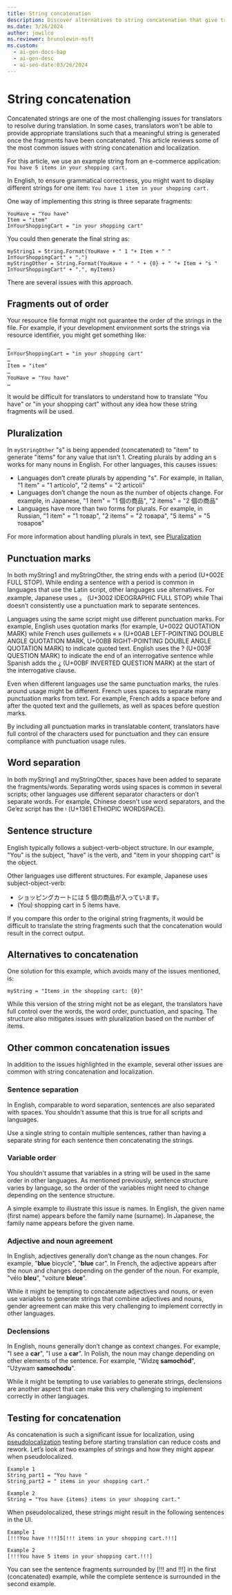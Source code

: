 ```yaml
---
title: String concatenation
description: Discover alternatives to string concatenation that give translators more control over words, order, punctuation, and spacing.
ms.date: 3/26/2024
author: jowilco
ms.reviewer: brunolewin-msft
ms.custom:
  - ai-gen-docs-bap
  - ai-gen-desc
  - ai-seo-date:03/26/2024
---
```


# String concatenation

Concatenated strings are one of the most challenging issues for translators to resolve during translation. In some cases, translators won't be able to provide appropriate translations such that a meaningful string is generated once the fragments have been concatenated. This article reviews some of the most common issues with string concatenation and localization.

For this article, we use an example string from an e-commerce application: ```You have 5 items in your shopping cart.```

In English, to ensure grammatical correctness, you might want to display different strings for one item: ```You have 1 item in your shopping cart.```

One way of implementing this string is three separate fragments:

```text
YouHave = "You have"
Item = "item"
InYourShoppingCart = "in your shopping cart"
```

You could then generate the final string as:

```text
myString1 = String.Format(YouHave + " 1 "+ Item + " " InYourShoppingCart" + ".")
myStringOther = String.Format(YouHave + " " + {0} + " "+ Item + "s " InYourShoppingCart" + ".", myItems)
```

There are several issues with this approach.

## Fragments out of order

Your resource file format might not guarantee the order of the strings in the file. For example, if your development environment sorts the strings via resource identifier, you might get something like:

```text
…
InYourShoppingCart = "in your shopping cart"
…
Item = "item"
…
YouHave = "You have"
…
```

It would be difficult for translators to understand how to translate "You have" or "in your shopping cart" without any idea how these string fragments will be used.

## Pluralization

In ```myStringOther``` "s" is being appended (concatenated) to "item" to generate "items" for any value that isn't 1. Creating plurals by adding an s works for many nouns in English. For other languages, this causes issues:

- Languages don’t create plurals by appending "s". For example, in Italian, "1 item" = "1 articolo", "2 items" = "2 articoli"
- Languages don’t change the noun as the number of objects change. For example, in Japanese, "1 item" = "1 個の商品", "2 items" = "2 個の商品"
- Languages have more than two forms for plurals. For example, in Russian, "1 item" = "1 товар", "2 items" = "2 товара", "5 items" = "5 товаров"

For more information about handling plurals in text, see [Pluralization](pluralization.md)

## Punctuation marks

In both myString1 and myStringOther, the string ends with a period (U+002E FULL STOP). While ending a sentence with a period is common in languages that use the Latin script, other languages use alternatives. For example, Japanese uses 。 (U+3002 IDEOGRAPHIC FULL STOP) while Thai doesn’t consistently use a punctuation mark to separate sentences.

Languages using the same script might use different punctuation marks. For example, English uses quotation marks (for example, U+0022 QUOTATION MARK) while French uses guillemets « » (U+00AB LEFT-POINTING DOUBLE ANGLE QUOTATION MARK, U+00BB RIGHT-POINTING DOUBLE ANGLE QUOTATION MARK) to indicate quoted text. English uses the ? (U+003F QUESTION MARK) to indicate the end of an interrogative sentence while Spanish adds the ¿ (U+00BF INVERTED QUESTION MARK) at the start of the interrogative clause.

Even when different languages use the same punctuation marks, the rules around usage might be different. French uses spaces to separate many punctuation marks from text. For example, French adds a space before and after the quoted text and the guillemets, as well as spaces before question marks.

By including all punctuation marks in translatable content, translators have full control of the characters used for punctuation and they can ensure compliance with punctuation usage rules.

## Word separation

In both myString1 and myStringOther, spaces have been added to separate the fragments/words. Separating words using spaces is common in several scripts; other languages use different separator characters or don’t separate words. For example, Chinese doesn't use word separators, and the Ge’ez script has the ፡ (U+1361 ETHIOPIC WORDSPACE).

## Sentence structure

English typically follows a subject-verb-object structure. In our example, "You" is the subject, "have" is the verb, and "item in your shopping cart" is the object.

Other languages use different structures. For example, Japanese uses subject-object-verb:

- ショッピングカートには 5 個の商品が入っています。
- (You) shopping cart in 5 items have.

If you compare this order to the original string fragments, it would be difficult to translate the string fragments such that the concatenation would result in the correct output.

## Alternatives to concatenation

One solution for this example, which avoids many of the issues mentioned, is:

```text
myString = "Items in the shopping cart: {0}"
```

While this version of the string might not be as elegant, the translators have full control over the words, the word order, punctuation, and spacing. The structure also mitigates issues with pluralization based on the number of items.

## Other common concatenation issues

In addition to the issues highlighted in the example, several other issues are common with string concatenation and localization.

### Sentence separation

In English, comparable to word separation, sentences are also separated with spaces. You shouldn't assume that this is true for all scripts and languages.

Use a single string to contain multiple sentences, rather than having a separate string for each sentence then concatenating the strings.

### Variable order

You shouldn't assume that variables in a string will be used in the same order in other languages. As mentioned previously, sentence structure varies by language, so the order of the variables might need to change depending on the sentence structure.

A simple example to illustrate this issue is names. In English, the given name (first name) appears before the family name (surname). In Japanese, the family name appears before the given name.

### Adjective and noun agreement

In English, adjectives generally don’t change as the noun changes. For example, "**blue** bicycle", "**blue** car". In French, the adjective appears after the noun and changes depending on the gender of the noun. For example, "vélo **bleu**", "voiture **bleue**".

While it might be tempting to concatenate adjectives and nouns, or even use variables to generate strings that combine adjectives and nouns, gender agreement can make this very challenging to implement correctly in other languages.

### Declensions

In English, nouns generally don’t change as context changes. For example, "I see a **car**", "I use a **car**". In Polish, the noun may change depending on other elements of the sentence. For example, "Widzę **samochód**", "Używam **samochodu**".

While it might be tempting to use variables to generate strings, declensions are another aspect that can make this very challenging to implement correctly in other languages.

## Testing for concatenation

As concatenation is such a significant issue for localization, using [pseudolocalization](../methodology/pseudolocalization.md) testing before starting translation can reduce costs and rework. Let’s look at two examples of strings and how they might appear when pseudolocalized.

```text
Example 1
String_part1 = "You have "
String_part2 = " items in your shopping cart."

Example 2
String = "You have {items} items in your shopping cart."
```

When pseudolocalized, these strings might result in the following sentences in the UI.

```text
Example 1
[!!!You have !!!]5[!!! items in your shopping cart.!!!]

Example 2
[!!!You have 5 items in your shopping cart.!!!]
```

You can see the sentence fragments surrounded by [!!! and !!!] in the first (concatenated) example, while the complete sentence is surrounded in the second example.
